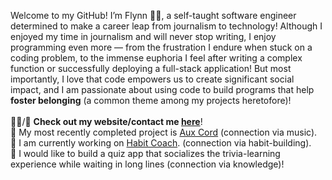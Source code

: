 Welcome to my GitHub! I’m Flynn 👋🏽, a self-taught software engineer determined to make a career leap from journalism to technology! Although I enjoyed my time in journalism and will never stop writing, I enjoy programming even more — from the frustration I endure when stuck on a coding problem, to the immense euphoria I feel after writing a complex function or successfully deploying a full-stack application! But most importantly, I love that code empowers us to create significant social impact, and I am passionate about using code to build programs that help <b>foster belonging</b> (a common theme among my projects heretofore)! <br>
<br>
👨‍💻/💬 <b>Check out my website/contact me <a href="https://ftrichardson.github.io/portfolio/">here</a></b>!<br>
🎸 My most recently completed project is [Aux Cord](https://aux-cord.onrender.com/) (connection via music).<br>
🌱 I am currently working on [Habit Coach](https://habit-coach.netlify.app/). (connection via habit-building).<br>
🔭 I would like to build a quiz app that socializes the trivia-learning experience while waiting in long lines (connection via knowledge)!

